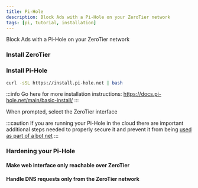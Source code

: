```yaml
---
title: Pi-Hole
description: Block Ads with a Pi-Hole on your ZeroTier network
tags: [pi, tutorial, installation]
---
```


Block Ads with a Pi-Hole on your ZeroTier network

### Install ZeroTier

### Install Pi-Hole

```sh
curl -sSL https://install.pi-hole.net | bash
```

:::info
Go here for more installation instructions: https://docs.pi-hole.net/main/basic-install/
:::

When prompted, select the ZeroTier interface

:::caution
If you are running your Pi-Hole in the cloud there are important additional steps needed to properly secure it and prevent it from being [used as part of a bot net](https://www.cloudflare.com/learning/ddos/dns-amplification-ddos-attack/)
:::

### Hardening your Pi-Hole

#### Make web interface only reachable over ZeroTier

#### Handle DNS requests only from the ZeroTier network
